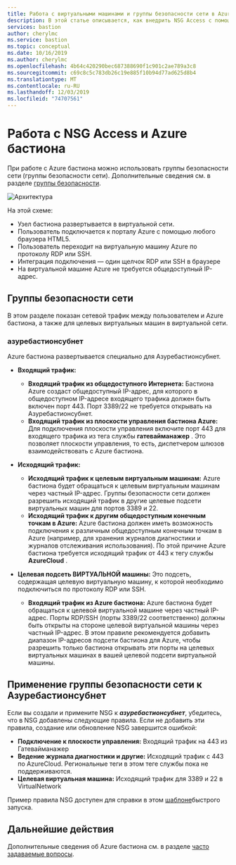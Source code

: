 ```yaml
---
title: Работа с виртуальными машинами и группы безопасности сети в Azure бастиона | Документация Майкрософт
description: В этой статье описывается, как внедрить NSG Access с помощью Azure бастиона
services: bastion
author: cherylmc
ms.service: bastion
ms.topic: conceptual
ms.date: 10/16/2019
ms.author: cherylmc
ms.openlocfilehash: 4b64c420290bec687388690f1c901c2ae789a3c8
ms.sourcegitcommit: c69c8c5c783db26c19e885f10b94d77ad625d8b4
ms.translationtype: MT
ms.contentlocale: ru-RU
ms.lasthandoff: 12/03/2019
ms.locfileid: "74707561"
---
```

# <a name="working-with-nsg-access-and-azure-bastion"></a>Работа с NSG Access и Azure бастиона

При работе с Azure бастиона можно использовать группы безопасности сети (группы безопасности сети). Дополнительные сведения см. в разделе [группы безопасности](../virtual-network/security-overview.md). 

![Архитектура](./media/bastion-nsg/nsg-architecture.png)

На этой схеме:

* Узел бастиона развертывается в виртуальной сети.
* Пользователь подключается к порталу Azure с помощью любого браузера HTML5.
* Пользователь переходит на виртуальную машину Azure по протоколу RDP или SSH.
* Интеграция подключения — один щелчок RDP или SSH в браузере
* На виртуальной машине Azure не требуется общедоступный IP-адрес.

## <a name="nsg"></a>Группы безопасности сети

В этом разделе показан сетевой трафик между пользователем и Azure бастиона, а также для целевых виртуальных машин в виртуальной сети.

### <a name="azurebastionsubnet"></a>азуребастионсубнет

Azure бастиона развертывается специально для Азуребастионсубнет.

* **Входящий трафик:**

   * **Входящий трафик из общедоступного Интернета:** Бастиона Azure создаст общедоступный IP-адрес, для которого в общедоступном IP-адресе входящего трафика должен быть включен порт 443. Порт 3389/22 не требуется открывать на Азуребастионсубнет.
   * **Входящий трафик из плоскости управления бастиона Azure:** Для подключения плоскости управления включите порт 443 для входящего трафика из тега службы **гатевайманажер** . Это позволяет плоскости управления, то есть, диспетчером шлюзов взаимодействовать с Azure бастиона.

* **Исходящий трафик:**

   * **Исходящий трафик к целевым виртуальным машинам:** Azure бастиона будет обращаться к целевым виртуальным машинам через частный IP-адрес. Группы безопасности сети должен разрешить исходящий трафик в другие целевые подсети виртуальных машин для портов 3389 и 22.
   * **Исходящий трафик к другим общедоступным конечным точкам в Azure:** Azure бастиона должен иметь возможность подключения к различным общедоступным конечным точкам в Azure (например, для хранения журналов диагностики и журналов отслеживания использования). По этой причине Azure бастиона требуется исходящий трафик от 443 к тегу службы **AzureCloud** .

* **Целевая подсеть ВИРТУАЛЬНОЙ машины:** Это подсеть, содержащая целевую виртуальную машину, к которой необходимо подключиться по протоколу RDP или SSH.

   * **Входящий трафик из Azure бастиона:** Azure бастиона будет обращаться к целевой виртуальной машине через частный IP-адрес. Порты RDP/SSH (порты 3389/22 соответственно) должны быть открыты на стороне целевой виртуальной машины через частный IP-адрес. В этом правиле рекомендуется добавить диапазон IP-адресов подсети бастиона для Azure, чтобы разрешить только бастиона открывать эти порты на целевых виртуальных машинах в вашей целевой подсети виртуальной машины.

## <a name="apply"></a>Применение группы безопасности сети к Азуребастионсубнет

Если вы создали и примените NSG к ***азуребастионсубнет***, убедитесь, что в NSG добавлены следующие правила. Если не добавить эти правила, создание или обновление NSG завершится ошибкой:

* **Подключение к плоскости управления:** Входящий трафик на 443 из Гатевайманажер
* **Ведение журнала диагностики и другие:** Исходящий трафик с 443 по AzureCloud. Региональные теги в этом теге службы пока не поддерживаются.
* **Целевая виртуальная машина:** Исходящий трафик для 3389 и 22 в VirtualNetwork

Пример правила NSG доступен для справки в этом [шаблоне](https://github.com/Azure/azure-quickstart-templates/tree/master/101-azure-bastion-nsg)быстрого запуска.

## <a name="next-steps"></a>Дальнейшие действия

Дополнительные сведения об Azure бастиона см. в разделе [часто задаваемые вопросы](bastion-faq.md).
